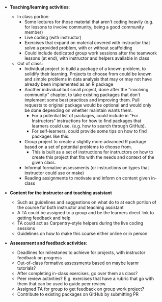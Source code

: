 
- **Teaching/learning activities**:
    - In class portion: 
        - Some lectures for those material that aren't coding heavily
        (e.g. for lessons to involve community, being a good community member)
        - Live coding (with instructor)
        - Exercises that expand on material covered with instructor that 
        solve a provided problem, with or without scaffolding
        - Could include dedicated group work sessions after the teamwork lessons
        (at end), with instructor and helpers available in class
    - Out of class: 
        - Individual project to build a package of a known problem, to solidify 
        their learning. Projects to choose from could be known and simple
        problems in data analysis that may or may not have already been
        implemented as an R package
        - Another individual but small project, done after the "involving
        community" chapter, to take existing packages that don't implement some
        best practices and improving them. Pull requests to original package
        would be optional and would only be done depending on whether maintain
        wants them.
            - For a potential list of packages, could include in "For Instructors"
            instructions for how to find packages that learners could use. (e.g.
            how to search through GitHub).
            - For self-learners, could provide some tips on how to find packages
            like this.
        - Group project to create a slightly more advanced R package based on a
        set of potential problems to choose from.
            - This is built as a set of instructions for instructors on how to 
            create this project that fits with the needs and context of the given
            class.
        - Informal formative assessments (or instructions on types that instructor 
        could use or make)
        - Reading assignments to motivate and inform on content given in-class

- **Content for the instructor and teaching assistant**
    - Such as guidelines and suggestions on what do to at each portion of the course
    for both instructor and teaching assistant
    - A TA could be assigned to a group and be the learners direct link to getting feedback
    and help
    - TA could act as Carpentry-style helpers during the live coding sessions
    - Guidelines on how to make this course either online or in person

- **Assessment and feedback activities**:
    - Deadlines for milestones to achieve for projects, with instructor feedback on progress
    - Out-of-class formative assessments based on maybe learnr tutorials?
    - After completing in-class exercises, go over them as class?
    - Peer review activities? E.g. exercises that have a rubric that go with them that can be used to guide peer review.
    - Assigned TA for group to get feedback on group work project?
    - Contribute to existing packages on GitHub by submitting PR
